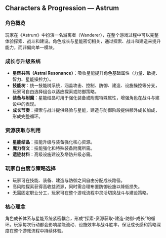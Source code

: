 ## Characters & Progression — Astrum

### 角色概览
玩家在《Astrum》中扮演一名游离者（Wanderer），在整个游戏过程中可以完整体验探索、战斗和建设。角色成长与星能密切相关，通过探索、战斗和建造来提升能力，而非偏向单一模块。

### 成长与升级系统
- **星辉共鸣（Astral Resonance）**：吸收星能提升角色基础属性（力量、敏捷、智力、星能操控力）。
- **技能树**：统一技能树系统，涵盖攻击、控制、防御、建造、设施操控等分支，玩家可自由选择组合以适应探索或防御策略。
- **装备与附魔**：星能结晶可用于强化装备或附魔特殊属性，增强角色在战斗与建设中的表现。
- **成长节奏**：探索与战斗提供经验与星能，建造与防御阶段提供额外成长加成，形成完整循环。

### 资源获取与利用
- **星能结晶**：技能升级与装备强化核心资源。
- **魔力符文**：技能强化和特殊装备附魔所需。
- **遗迹材料**：高级设施建设及塔防升级必需。

### 玩家自由度与策略选择
- 玩家可在技能、装备、建造与防御之间自由分配成长路径。
- 高风险探索获得高收益资源，同时需合理布置防御设施以降低损失。
- 无需固定职业分工，玩家可在整个游戏流程中灵活切换战斗与建设策略。

### 核心理念
角色成长体系与星能系统紧密耦合，形成“探索-资源获取-建造-防御-成长”的循环。玩家每次行动都会影响星能流动、设施效率与战斗胜率，保证成长感和策略深度在整个游戏流程中持续体验。

